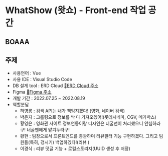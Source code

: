 WhatShow (왓쇼) - Front-end 작업 공간
=====
## BOAAA

주제
------
- 사용언어 : Vue
- 사용 IDE : Visual Studio Code
- DB 설계 tool : ERD Cloud [:link:ERD Cloud 주소](https://www.erdcloud.com/d/Jhbdz3qkTWXgCwCBY)
- Figma [:link:Figma 주소](https://www.figma.com/file/b4xJy7vWBSLwazV8ip7ppq/WhatShow?node-id=0%3A1)
- 개발 기간 : 2022.07.25 ~ 2022.08.19
- 역할분담
  - 허영롱 : 검색 API는 내가 책임지겠다! (영화, 네이버 검색)
  - 박은지 : 크롤링으로 정보를 싹 다 가져오겠어!(롯데시네마, CGV, 메가박스)
  - 황영은 : 영화관 사이트 정보연동이랑 디자인은 너굴맨이 처리했으니 안심하라구! 너굴맨에게 맡겨두라구!
  - 황현 : 팀장으로서 프론트엔드를 총괄하며 리뷰필터 기능 구현하겠다. 그리고 팀원들(특히, 갱시기) 백업하겠다!(리뷰 )
  - 이경식 : 리뷰 댓글 기능 + 로컬스토리지(UUID 생성 후 저장)